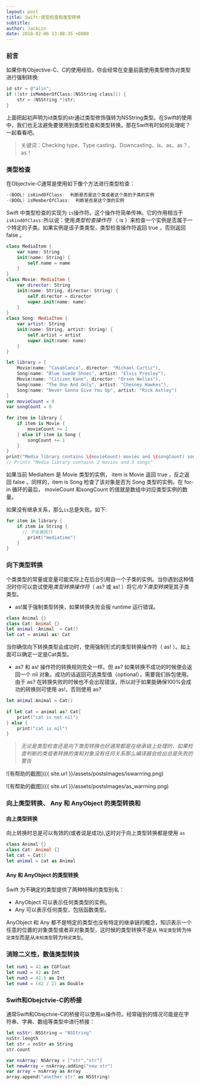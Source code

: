 ```yaml
---
layout: post
title: Swift:类型检查和类型转换
subtitle: 
author: JackLin
date: 2018-02-06 13:08:35 +0800
---
```


### 前言

如果你有Objective-C、C的使用经验，你会经常在变量前面使用类型修饰对类型进行强制转换: 

```objective-c
id str = @"alin";
if ([str isMemberOfClass:[NSString class]]) {
    str = (NSString *)str;
}
```

上面把起初声明为id类型的str通过类型修饰强转为NSString类型。在Swift的使用中，我们也无法避免要使用到类型检查和类型转换。那在Swift有时如何处理呢？一起看看吧。

> 关键词：Checking type、Type casting、Downcasting、is、as、as？、as！

### 类型检查

在Objectvie-C通常是使用如下像个方法进行类型检查：

```objective-c
-(BOOL) isKindOfClass:  判断是否是这个类或者这个类的子类的实例
-(BOOL) isMemberOfClass:  判断是否是这个类的实例
```

Swift 中类型检查的实现为 `is`操作符。这个操作符简单传神。它的作用相当于`isKindOfClass:`所以说：使用*类型检查操作符* （ is ）来检查一个实例是否属于一个特定的子类。如果实例是该子类类型，类型检查操作符返回 true ，否则返回 false 。

```swift
class MediaItem {
    var name: String
    init(name: String) {
        self.name = name
    }
}
class Movie: MediaItem {
    var director: String
    init(name: String, director: String) {
        self.director = director
        super.init(name: name)
    }
}
class Song: MediaItem {
    var artist: String
    init(name: String, artist: String) {
        self.artist = artist
        super.init(name: name)
    }
}

let library = [
    Movie(name: "Casablanca", director: "Michael Curtiz"),
    Song(name: "Blue Suede Shoes", artist: "Elvis Presley"),
    Movie(name: "Citizen Kane", director: "Orson Welles"),
    Song(name: "The One And Only", artist: "Chesney Hawkes"),
    Song(name: "Never Gonna Give You Up", artist: "Rick Astley")
]
var movieCount = 0
var songCount = 0
 
for item in library {
    if item is Movie {
        movieCount += 1
    } else if item is Song {
        songCount += 1
    }
}
print("Media library contains \(movieCount) movies and \(songCount) songs")
// Prints "Media library contains 2 movies and 3 songs"
```

如果当前 MediaItem 是 Movie 类型的实例， item is Movie 返回 true ，反之返回 false 。同样的，item is Song 检查了该对象是否为 Song 类型的实例。在 for-in 循环的最后， movieCount 和songCount 的值就是数组中对应类型实例的数量。

如果没有继承关系，那么`is`总是失败。如下:

```swift
for item in library { 
    if item is String {
      // 不会被执行
        print("mediatime")
    }
}
```

### 向下类型转换

个类类型的常量或变量可能实际上在后台引用自一个子类的实例。当你遇到这种情况时你可以尝试使用*类型转换操作符*（ as? 或 as! ）将它*向下类型转换*至其子类类型。

* as!属于强制类型转换，如果转换失败会报 runtime 运行错误。

```swift
class Animal {}
class Cat: Animal {}
let animal :Animal  = Cat()
let cat = animal as! Cat
```

当你确信向下转换类型会成功时，使用强制形式的类型转换操作符（ as! ）。如上面可以确定一定是Cat类型。

* as? 和 as! 操作符的转换规则完全一样。但 as? 如果转换不成功的时候便会返回一个 nil 对象。成功的话返回可选类型值（optional），需要我们拆包使用。由于 as? 在转换失败的时候也不会出现错误，所以对于如果能确保100%会成功的转换则可使用 as!，否则使用 as?

```swift
let animal:Animal = Cat()
 
if let cat = animal as? Cat{
    print("cat is not nil")
} else {
    print("cat is nil")
}
```

> *无论是类型检查还是向下类型转换也好通常都是在继承链上处理的，如果检查判断的类或者转换的类和对象没有任何关系那么编译器会给出总是失败的警告*

![有帮助的截图]({{ site.url }}/assets/postsImages/iswarrring.png)

![有帮助的截图]({{ site.url }}/assets/postsImages/as_warrning.png)



### 向上类型转换、 Any 和 AnyObject 的类型转换和

#### 向上类型转换

向上转换时总是可以有效的(或者说是成功),这时对于向上类型转换都是使用 `as`

```swift
class Animal {}
class Cat: Animal {}
let cat = Cat()
let animal = cat as Animal
```

#### Any 和 AnyObject 的类型转换 

Swift 为不确定的类型提供了两种特殊的类型别名：

- AnyObject  可以表示任何类类型的实例。
- Any  可以表示任何类型，包括函数类型。

AnyObject  和 Any  都不是特定的类型也没有特定的继承链的概念，知识表示一个任意的位置的对象类型或者非对象类型，这时候的类型转换不是从 `特定类型`转为`特定类型`而是从`未知类型`转为`特定类型`。

### 消除二义性，数值类型转换

```swift
let num1 = 42 as CGFloat
let num2 = 42 as Int
let num3 = 42.5 as Int
let num4 = (42 / 2) as Double
```

### Swift和Obejctvie-C的桥接

通常Swift和Obejctvie-C的桥接可以使用`as`操作符。经常碰到的情况可能是在字符串、字典、数组等类型中进行桥接：

```swift
let nsStr: NSString = "NSString"
nsStr.length
let str = nsStr as String
str.count

var nsArray: NSArray = ["str","str"]
let newArray = nsArray.adding("new str")
var array = nsArray as Array
array.append("another str" as NSString)
```



